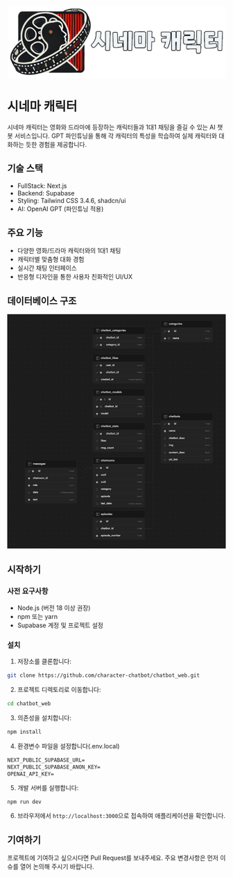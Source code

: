 ![시네마 캐릭터 로고](public/images/logo.svg)

# 시네마 캐릭터

시네마 캐릭터는 영화와 드라마에 등장하는 캐릭터들과 1대1 채팅을 즐길 수 있는 AI 챗봇 서비스입니다. GPT 파인튜닝을 통해 각 캐릭터의 특성을 학습하여 실제 캐릭터와 대화하는 듯한 경험을 제공합니다.

## 기술 스택

- FullStack: Next.js
- Backend: Supabase
- Styling: Tailwind CSS 3.4.6, shadcn/ui
- AI: OpenAI GPT (파인튜닝 적용)

## 주요 기능

- 다양한 영화/드라마 캐릭터와의 1대1 채팅
- 캐릭터별 맞춤형 대화 경험
- 실시간 채팅 인터페이스
- 반응형 디자인을 통한 사용자 친화적인 UI/UX

## 데이터베이스 구조

![시네마 캐릭터 스크린샷](public/images/supabase_DB_구조.png)

## 시작하기

### 사전 요구사항

- Node.js (버전 18 이상 권장)
- npm 또는 yarn
- Supabase 계정 및 프로젝트 설정

### 설치

1. 저장소를 클론합니다:

```zsh
git clone https://github.com/character-chatbot/chatbot_web.git
```

2. 프로젝트 디렉토리로 이동합니다:

```zsh
cd chatbot_web
```

3. 의존성을 설치합니다:

```zsh
npm install
```

4. 환경변수 파일을 설정합니다(.env.local)

```env
NEXT_PUBLIC_SUPABASE_URL=
NEXT_PUBLIC_SUPABASE_ANON_KEY=
OPENAI_API_KEY=
```

5. 개발 서버를 실행합니다:

```zsh
npm run dev
```

6. 브라우저에서 `http://localhost:3000`으로 접속하여 애플리케이션을 확인합니다.

## 기여하기

프로젝트에 기여하고 싶으시다면 Pull Request를 보내주세요. 주요 변경사항은 먼저 이슈를 열어 논의해 주시기 바랍니다.
